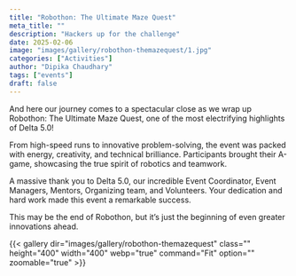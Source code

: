 ```yaml
---
title: "Robothon: The Ultimate Maze Quest"
meta_title: ""
description: "Hackers up for the challenge"
date: 2025-02-06
image: "images/gallery/robothon-themazequest/1.jpg"
categories: ["Activities"]
author: "Dipika Chaudhary"
tags: ["events"]
draft: false
---
```


And here our journey comes to a spectacular close as we wrap up Robothon: The Ultimate Maze Quest, one of the most electrifying highlights of Delta 5.0!

From high-speed runs to innovative problem-solving, the event was packed with energy, creativity, and technical brilliance. Participants brought their A-game, showcasing the true spirit of robotics and teamwork.

A massive thank you to Delta 5.0, our incredible Event Coordinator, Event Managers, Mentors, Organizing team, and Volunteers. Your dedication and hard work made this event a remarkable success.

This may be the end of Robothon, but it’s just the beginning of even greater innovations ahead. 

{{< gallery dir="images/gallery/robothon-themazequest" class="" height="400" width="400" webp="true" command="Fit" option="" zoomable="true" >}}
